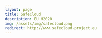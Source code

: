 ```yaml
---
layout: page
title: SafeCloud
description: EU H2020
img: /assets/img/safecloud.png
redirect: http://www.safecloud-project.eu
---
```

